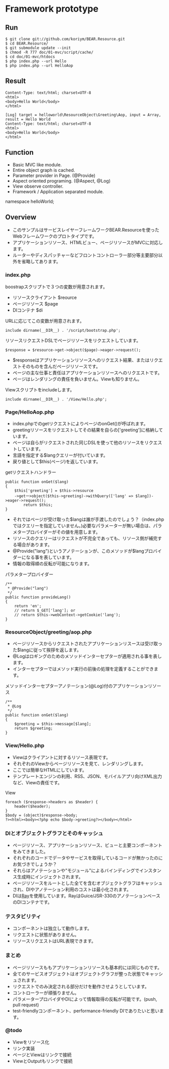 # Framework prototype

## Run
	$ git clone git://github.com/koriym/BEAR.Resource.git
	$ cd BEAR.Resource/
	$ git submodule update --init
	$ chmod -R 777 doc/01-mvc/script/cache/
	$ cd doc/01-mvc/htdocs
	$ php index.php --url Hello
	$ php index.php --url HelloAop

## Result
    Content-Type: text/html; charset=UTF-8
    <html>
    <body>Hello World</body>
    </html>
    
    [Log] target = helloworld\ResourceObject\Greeting\Aop, input = Array, result = Hello World
    Content-Type: text/html; charset=UTF-8
    <html>
    <body>Hello World</body>
    </html>
    
## Function

 * Basic MVC like module.
 * Entire object graph is cached.
 * Parameter provider in Page. (@Provide)
 * Aspect oriented programing. (@Aspect, @Log)
 * View observe controller.
 * Framework / Application separated module.

namespace helloWorld;

## Overview

 * このサンプルはサービスレイヤーフレームワークBEAR.Resourceを使ったWebフレームワークのプロトタイプです。
 * アプリケーションリソース、HTMLビュー、ページリソースがMVCに対応します。
 * ルーターやディスパッチャーなどフロントコントローラー部分等主要部分以外を省略してあります。

### index.php
boostrapスクリプトで３つの変数が用意されます。

 * リソースクライアント $reource 
 * ページリソース $page
 * DIコンテナ $di

URLに応じてこの変数が用意されます。

    include dirname(__DIR__) . '/script/bootstrap.php';

リソースリクエストDSLでページリソースをリクエストしています。

    $response = $resource->get->object($page)->eager->request();

 * $responseはアプリケーションリソースへのリクエスト結果、またはリクエストそのものを含んだページリソースです。
 * ページの主な仕事と責任はアプリケーションリソースへのリクエストです。
 * ページはレンダリングの責任を負いません。Viewも知りません。

Viewスクリプトをincludeします。

    include dirname(__DIR__) . '/View/Hello.php';


### Page/HelloAop.php

 * index.phpでのgetリクエストによりページのonGet()が呼ばれます。
 * greetingリソースをリクエストしてその結果を自らの['greeting']に格納しています。
 * ページは自らがリクエストされた同じDSLを使って他のリソースをリクエストしています。
 * 言語を指定する$langクエリーが付いています。
 * 戻り値として$this(ページ)を返しています。

getリクエストハンドラー

	public function onGet($lang)
	{
		$this['greeting'] = $this->resource
		->getー>object($this->greeting)->withQuery(['lang' => $lang])->eager->request();
    		return $this;
	}

 * それではページが受け取った$langは誰が手渡したのでしょう？（index.phpではクエリーを指定していません。)必要なパラメーターが無い場合は、パラメタープロバイダーがその値を用意します。
 * リソースのクエリーはリクエストが不完全であっても、リソース側が補完する場合があります。
 * @Provide("lang")というアノテーションが、このメソッドが$langプロバイダーになる事を表しています。
 * 情報の取得順の反転が可能になります。

パラメタープロバイダー

	/**
	 * @Provide("lang")
	 */
	public function provideLang()
	{
		return 'en';
		// return $_GET['lang']; or
		// return $this->webContext->getCookie('lang');
	}

### ResourceObject/greeting/aop.php

 * ページリソースからリクエストされたアプリケーションリスースは受け取った$langに従って挨拶を返します。
 * @Logはロギングのためのメソッドインターセプターが適用される事を表します。
 * インターセプターではメソッド実行の前後の処理を定義することができます。

メソッドインターセプターアノテーション(@Log)付のアプリケーションリソース

	/**
	 * @Log
	 */
	public function onGet($lang)
	{
	    $greeting = $this->message[$lang];
	    return $greeting;
	}

### View/Hello.php

 * Viewはクライアントに対するリソース表現です。
 * それぞれのViewからページリソースを見て、レンダリングします。
 * ここでは簡単なHTMLにしています。
 * テンプレートエンジンの利用、RSS、JSON、モバイルアプリ向けXML出力など、Viewの責任です。

View

    foreach ($response->headers as $header) {
        header($header);
    }
    $body = (object)$response->body;
    ?><html><body><?php echo $body->greeting?></body></html>
    
### DIとオブジェクトグラフとそのキャッシュ

 * ページリソース、アプリケーションリソース、ビューと主要コンポーネントをみてきました。
 * それぞれのコードでデータやサービスを取得しているコードが無かったのにお気づきでしょうか？
 * それらはアノテーションや"モジュール"によるバインディングでインスタンス生成時にインジェクトされます。
 * ページリソースをルートとした全てを含むオブジェクトグラフはキャッシュされ、DIやアノテーション利用のコストは最小化されます。
 * DIは[Ray](http://code.google.com/p/rayphp/)を使用しています。RayはGuice/JSR-330のアノテーションベースのDIコンテナです。

### テスタビリティ

 * コンポーネントは独立して動作します。
 * リクエストに状態がありません。
 * リソースリクエストはURL表現できます。

### まとめ

 * ページリソースももアプリケーションリソースも基本的には同じものです。
 * 全てのサービスオブジェクトはオブジェクトグラフが整った状態でキャッシュされます。
 * リクエストでのみ決定される部分だけを動作させようとしています。
 * コントローラーが頑張りません。
 * パラメータープロバイダやDIによって情報取得の反転が可能です。(push, pull request)
 * test-friendlyコンポーネント、performance-friendly DIでありたいと思います。
  
### @todo

 * Viewをリソース化
 * リンク実装
 * ページとViewはリンクで接続
 * ViewとOutputもリンクで接続